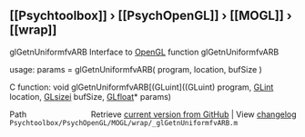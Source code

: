 ## [[Psychtoolbox]] &#8250; [[PsychOpenGL]] &#8250; [[MOGL]] &#8250; [[wrap]]

glGetnUniformfvARB  Interface to [OpenGL](OpenGL) function glGetnUniformfvARB  
  
usage:  params = glGetnUniformfvARB( program, location, bufSize )  
  
C function:  void glGetnUniformfvARB[(GLuint]((GLuint) program, [GLint](GLint) location, [GLsizei](GLsizei) bufSize, [GLfloat](GLfloat)\* params)  




<div class="code_header" style="text-align:right;">
  <span style="float:left;">Path&nbsp;&nbsp;</span> <span class="counter">Retrieve <a href=
  "https://raw.github.com/Psychtoolbox-3/Psychtoolbox-3/beta/Psychtoolbox/PsychOpenGL/MOGL/wrap/_glGetnUniformfvARB.m">current version from GitHub</a> | View <a href=
  "https://github.com/Psychtoolbox-3/Psychtoolbox-3/commits/beta/Psychtoolbox/PsychOpenGL/MOGL/wrap/_glGetnUniformfvARB.m">changelog</a></span>
</div>
<div class="code">
  <code>Psychtoolbox/PsychOpenGL/MOGL/wrap/_glGetnUniformfvARB.m</code>
</div>

